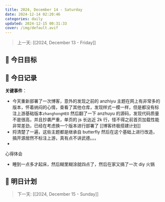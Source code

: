 ```yaml
---
title: 2024, December 14 - Saturday
date: 2024-12-14 02:20:46
categories: daily
updated: 2024-12-15 00:31:33
cover: /img/default.avif
---
```

> 上一天: [[2024, December 13 - Friday]]

## 🌟 今日目标

## 📝 今日记录

**关键事件**：

- 今天重新部署了一次博客，意外的发现之前的 anzhiyu 主题在网上有非常多的版本，怀着纳闷的心情，查看了其他仓库，发现样式一模一样，但是都没有标注上游基础版本`zhanghongHEO` 然后翻了一下 anzhuyu 的源码，发现代码质量不是很高，并且抄袭严重，单页的 js 长达近 2k 行，怪不得之前首页加载性能非常差劲，已经在考虑换一个版本进行部署了 [[博客终极搭建计划]]
- 捋清楚了一遍，这些主题都是继承自 butterfly 然后在这个基础上进行改造，搞开源居然不标注上游，真有点不讲武德。。。
-

心得体会

- 睡到一点多才起床，然后糊里糊涂就四点了，然后在家又搞了一次 diy 火锅

## 🔮 明日计划

> 下一天: [[2024, December 15 - Sunday]]
